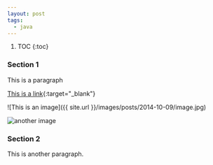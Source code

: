 ```yaml
---
layout: post
tags:
  - java
---
```

  1. TOC
{:toc}

### Section 1

This is a paragraph

<!--more-->

[This is a link](http://www.example.com){:target="_blank"}

![This is an image]({{ site.url }}/images/posts/2014-10-09/image.jpg)

<img src="{{ site.url }}/images/posts/2014-10-09/image.jpg" alt="another image"/>

### Section 2

This is another paragraph.
